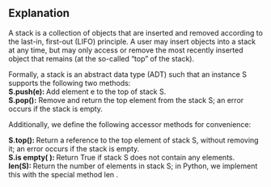 ## Explanation
A stack is a collection of objects that are inserted and removed according to the
last-in, first-out (LIFO) principle. A user may insert objects into a stack at any
time, but may only access or remove the most recently inserted object that remains
(at the so-called “top” of the stack).

Formally, a stack is an abstract
data type (ADT) such that an instance S supports the following two methods:<br>
<b> S.push(e): </b> Add element e to the top of stack S. <br>
<b>S.pop():</b>  Remove and return the top element from the stack S;
an error occurs if the stack is empty.
<br>

Additionally, we define the following accessor methods for convenience:<br>

<b>S.top(): </b> Return a reference to the top element of stack S, without
removing it; an error occurs if the stack is empty.<br>
<b>S.is empty( ): </b> Return True if stack S does not contain any elements. <br>
<b>len(S): </b> Return the number of elements in stack S; in Python, we
implement this with the special method len .
